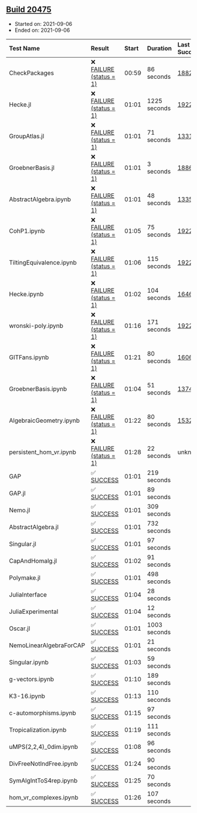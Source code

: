 ## [Build 20475](https://oscarci.mathematik.uni-kl.de/job/oscar/20475/)

* Started on: 2021-09-06
* Ended on: 2021-09-06

| Test Name    | Result | Start | Duration | Last Success | First Failure |
|:-------------|:-------|:------|:---------|:-------------|:--------------|
| CheckPackages | ❌ [FAILURE (status = 1)](https://oscarci.mathematik.uni-kl.de/job/oscar/20475/artifact/logs/build-20475/CheckPackages.log) | 00:59 | 86 seconds | [18822](https://oscarci.mathematik.uni-kl.de/job/oscar/18822/) | [18823](https://oscarci.mathematik.uni-kl.de/job/oscar/18823/) |
| Hecke.jl | ❌ [FAILURE (status = 1)](https://oscarci.mathematik.uni-kl.de/job/oscar/20475/artifact/logs/build-20475/Hecke.jl.log) | 01:01 | 1225 seconds | [19222](https://oscarci.mathematik.uni-kl.de/job/oscar/19222/) | [20152](https://oscarci.mathematik.uni-kl.de/job/oscar/20152/) |
| GroupAtlas.jl | ❌ [FAILURE (status = 1)](https://oscarci.mathematik.uni-kl.de/job/oscar/20475/artifact/logs/build-20475/GroupAtlas.jl.log) | 01:01 | 71 seconds | [13311](https://oscarci.mathematik.uni-kl.de/job/oscar/13311/) | [13312](https://oscarci.mathematik.uni-kl.de/job/oscar/13312/) |
| GroebnerBasis.jl | ❌ [FAILURE (status = 1)](https://oscarci.mathematik.uni-kl.de/job/oscar/20475/artifact/logs/build-20475/GroebnerBasis.jl.log) | 01:01 | 3 seconds | [18864](https://oscarci.mathematik.uni-kl.de/job/oscar/18864/) | [18865](https://oscarci.mathematik.uni-kl.de/job/oscar/18865/) |
| AbstractAlgebra.ipynb | ❌ [FAILURE (status = 1)](https://oscarci.mathematik.uni-kl.de/job/oscar/20475/artifact/logs/build-20475/AbstractAlgebra.ipynb.log) | 01:01 | 48 seconds | [13355](https://oscarci.mathematik.uni-kl.de/job/oscar/13355/) | [13356](https://oscarci.mathematik.uni-kl.de/job/oscar/13356/) |
| CohP1.ipynb | ❌ [FAILURE (status = 1)](https://oscarci.mathematik.uni-kl.de/job/oscar/20475/artifact/logs/build-20475/CohP1.ipynb.log) | 01:05 | 75 seconds | [19222](https://oscarci.mathematik.uni-kl.de/job/oscar/19222/) | [20152](https://oscarci.mathematik.uni-kl.de/job/oscar/20152/) |
| TiltingEquivalence.ipynb | ❌ [FAILURE (status = 1)](https://oscarci.mathematik.uni-kl.de/job/oscar/20475/artifact/logs/build-20475/TiltingEquivalence.ipynb.log) | 01:06 | 115 seconds | [19222](https://oscarci.mathematik.uni-kl.de/job/oscar/19222/) | [20152](https://oscarci.mathematik.uni-kl.de/job/oscar/20152/) |
| Hecke.ipynb | ❌ [FAILURE (status = 1)](https://oscarci.mathematik.uni-kl.de/job/oscar/20475/artifact/logs/build-20475/Hecke.ipynb.log) | 01:02 | 104 seconds | [16463](https://oscarci.mathematik.uni-kl.de/job/oscar/16463/) | [16464](https://oscarci.mathematik.uni-kl.de/job/oscar/16464/) |
| wronski-poly.ipynb | ❌ [FAILURE (status = 1)](https://oscarci.mathematik.uni-kl.de/job/oscar/20475/artifact/logs/build-20475/wronski-poly.ipynb.log) | 01:16 | 171 seconds | [19222](https://oscarci.mathematik.uni-kl.de/job/oscar/19222/) | [20152](https://oscarci.mathematik.uni-kl.de/job/oscar/20152/) |
| GITFans.ipynb | ❌ [FAILURE (status = 1)](https://oscarci.mathematik.uni-kl.de/job/oscar/20475/artifact/logs/build-20475/GITFans.ipynb.log) | 01:21 | 80 seconds | [16068](https://oscarci.mathematik.uni-kl.de/job/oscar/16068/) | [16069](https://oscarci.mathematik.uni-kl.de/job/oscar/16069/) |
| GroebnerBasis.ipynb | ❌ [FAILURE (status = 1)](https://oscarci.mathematik.uni-kl.de/job/oscar/20475/artifact/logs/build-20475/GroebnerBasis.ipynb.log) | 01:04 | 51 seconds | [13748](https://oscarci.mathematik.uni-kl.de/job/oscar/13748/) | [13749](https://oscarci.mathematik.uni-kl.de/job/oscar/13749/) |
| AlgebraicGeometry.ipynb | ❌ [FAILURE (status = 1)](https://oscarci.mathematik.uni-kl.de/job/oscar/20475/artifact/logs/build-20475/AlgebraicGeometry.ipynb.log) | 01:22 | 80 seconds | [15322](https://oscarci.mathematik.uni-kl.de/job/oscar/15322/) | [15323](https://oscarci.mathematik.uni-kl.de/job/oscar/15323/) |
| persistent_hom_vr.ipynb | ❌ [FAILURE (status = 1)](https://oscarci.mathematik.uni-kl.de/job/oscar/20475/artifact/logs/build-20475/persistent_hom_vr.ipynb.log) | 01:28 | 22 seconds | unknown | unknown |
| GAP | ✅ [SUCCESS](https://oscarci.mathematik.uni-kl.de/job/oscar/20475/artifact/logs/build-20475/GAP.log) | 01:01 | 219 seconds |  |  |
| GAP.jl | ✅ [SUCCESS](https://oscarci.mathematik.uni-kl.de/job/oscar/20475/artifact/logs/build-20475/GAP.jl.log) | 01:01 | 89 seconds |  |  |
| Nemo.jl | ✅ [SUCCESS](https://oscarci.mathematik.uni-kl.de/job/oscar/20475/artifact/logs/build-20475/Nemo.jl.log) | 01:01 | 309 seconds |  |  |
| AbstractAlgebra.jl | ✅ [SUCCESS](https://oscarci.mathematik.uni-kl.de/job/oscar/20475/artifact/logs/build-20475/AbstractAlgebra.jl.log) | 01:01 | 732 seconds |  |  |
| Singular.jl | ✅ [SUCCESS](https://oscarci.mathematik.uni-kl.de/job/oscar/20475/artifact/logs/build-20475/Singular.jl.log) | 01:01 | 97 seconds |  |  |
| CapAndHomalg.jl | ✅ [SUCCESS](https://oscarci.mathematik.uni-kl.de/job/oscar/20475/artifact/logs/build-20475/CapAndHomalg.jl.log) | 01:02 | 91 seconds |  |  |
| Polymake.jl | ✅ [SUCCESS](https://oscarci.mathematik.uni-kl.de/job/oscar/20475/artifact/logs/build-20475/Polymake.jl.log) | 01:01 | 498 seconds |  |  |
| JuliaInterface | ✅ [SUCCESS](https://oscarci.mathematik.uni-kl.de/job/oscar/20475/artifact/logs/build-20475/JuliaInterface.log) | 01:04 | 28 seconds |  |  |
| JuliaExperimental | ✅ [SUCCESS](https://oscarci.mathematik.uni-kl.de/job/oscar/20475/artifact/logs/build-20475/JuliaExperimental.log) | 01:04 | 12 seconds |  |  |
| Oscar.jl | ✅ [SUCCESS](https://oscarci.mathematik.uni-kl.de/job/oscar/20475/artifact/logs/build-20475/Oscar.jl.log) | 01:01 | 1003 seconds |  |  |
| NemoLinearAlgebraForCAP | ✅ [SUCCESS](https://oscarci.mathematik.uni-kl.de/job/oscar/20475/artifact/logs/build-20475/NemoLinearAlgebraForCAP.log) | 01:01 | 21 seconds |  |  |
| Singular.ipynb | ✅ [SUCCESS](https://oscarci.mathematik.uni-kl.de/job/oscar/20475/artifact/logs/build-20475/Singular.ipynb.log) | 01:03 | 59 seconds |  |  |
| g-vectors.ipynb | ✅ [SUCCESS](https://oscarci.mathematik.uni-kl.de/job/oscar/20475/artifact/logs/build-20475/g-vectors.ipynb.log) | 01:10 | 189 seconds |  |  |
| K3-16.ipynb | ✅ [SUCCESS](https://oscarci.mathematik.uni-kl.de/job/oscar/20475/artifact/logs/build-20475/K3-16.ipynb.log) | 01:13 | 110 seconds |  |  |
| c-automorphisms.ipynb | ✅ [SUCCESS](https://oscarci.mathematik.uni-kl.de/job/oscar/20475/artifact/logs/build-20475/c-automorphisms.ipynb.log) | 01:15 | 97 seconds |  |  |
| Tropicalization.ipynb | ✅ [SUCCESS](https://oscarci.mathematik.uni-kl.de/job/oscar/20475/artifact/logs/build-20475/Tropicalization.ipynb.log) | 01:19 | 111 seconds |  |  |
| uMPS(2,2,4)_0dim.ipynb | ✅ [SUCCESS](https://oscarci.mathematik.uni-kl.de/job/oscar/20475/artifact/logs/build-20475/uMPS-2-2-4-_0dim.ipynb.log) | 01:08 | 96 seconds |  |  |
| DivFreeNotIndFree.ipynb | ✅ [SUCCESS](https://oscarci.mathematik.uni-kl.de/job/oscar/20475/artifact/logs/build-20475/DivFreeNotIndFree.ipynb.log) | 01:24 | 90 seconds |  |  |
| SymAlgIntToS4rep.ipynb | ✅ [SUCCESS](https://oscarci.mathematik.uni-kl.de/job/oscar/20475/artifact/logs/build-20475/SymAlgIntToS4rep.ipynb.log) | 01:25 | 70 seconds |  |  |
| hom_vr_complexes.ipynb | ✅ [SUCCESS](https://oscarci.mathematik.uni-kl.de/job/oscar/20475/artifact/logs/build-20475/hom_vr_complexes.ipynb.log) | 01:26 | 107 seconds |  |  |
